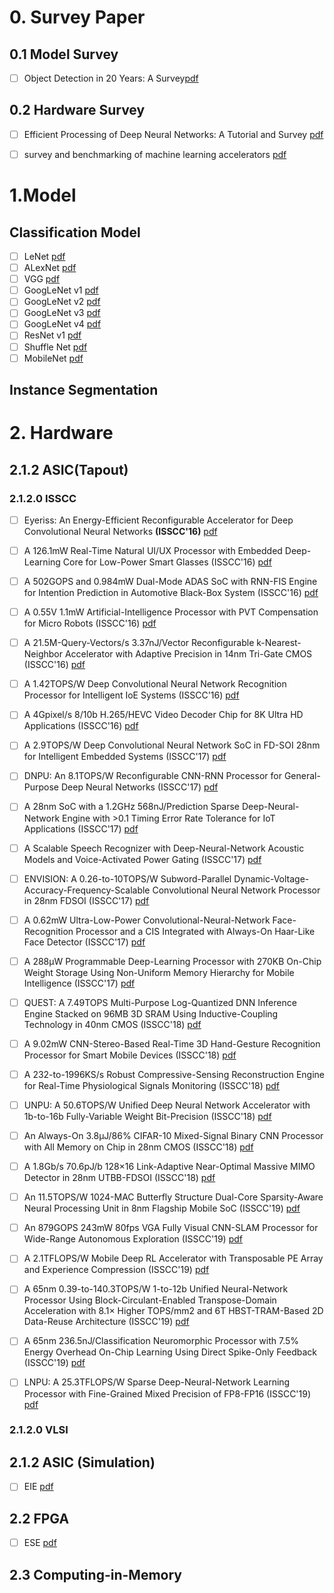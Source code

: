 # 0. Survey Paper
## 0.1 Model Survey
- [ ] Object Detection in 20 Years: A Survey[pdf](https://arxiv.org/pdf/1905.05055.pdf)

## 0.2 Hardware Survey
- [ ] Efficient Processing of Deep Neural Networks: A Tutorial and Survey [pdf](https://ieeexplore.ieee.org/abstract/document/8114708)

- [ ] survey and benchmarking of machine learning accelerators [pdf](https://arxiv.org/pdf/1908.11348.pdf)

# 1.Model

## Classification Model

- [ ] LeNet [pdf](http://yann.lecun.com/exdb/publis/pdf/lecun-01a.pdf)
- [ ] ALexNet [pdf](https://papers.nips.cc/paper/4824-imagenet-classification-with-deep-convolutional-neural-networks.pdf)
- [ ] VGG [pdf](https://arxiv.org/pdf/1409.1556.pdf)
- [ ] GoogLeNet v1 [pdf](https://arxiv.org/pdf/1409.4842.pdf)
- [ ] GoogLeNet v2 [pdf](http://arxiv.org/abs/1502.03167)
- [ ] GoogLeNet v3 [pdf](http://arxiv.org/abs/1512.00567)
- [ ] GoogLeNet v4 [pdf](http://arxiv.org/abs/1602.07261)
- [ ] ResNet v1 [pdf](https://arxiv.org/pdf/1512.03385.pdf)
- [ ] Shuffle Net [pdf](https://arxiv.org/pdf/1707.01083.pdf)
- [ ] MobileNet [pdf](https://arxiv.org/pdf/1704.04861.pdf)

## Instance Segmentation


# 2. Hardware

## 2.1.2 ASIC(Tapout)

### 2.1.2.0 ISSCC
- [ ] Eyeriss: An Energy-Efficient Reconfigurable Accelerator for Deep Convolutional Neural Networks **(ISSCC'16)** [pdf](https://ieeexplore.ieee.org/document/7738524) 
- [ ] A 126.1mW Real-Time Natural UI/UX Processor with Embedded Deep-Learning Core for Low-Power Smart Glasses (ISSCC'16) [pdf](https://ieeexplore.ieee.org/abstract/document/7418003#full-text-header) 
- [ ] A 502GOPS and 0.984mW Dual-Mode ADAS SoC with RNN-FIS Engine for Intention Prediction in Automotive Black-Box System (ISSCC'16) [pdf](https://ieeexplore.ieee.org/document/7418004) 
- [ ] A 0.55V 1.1mW Artificial-Intelligence Processor with PVT Compensation for Micro Robots (ISSCC'16) [pdf](https://ieeexplore.ieee.org/document/7418005) 
- [ ] A 21.5M-Query-Vectors/s 3.37nJ/Vector Reconfigurable k-Nearest-Neighbor Accelerator with Adaptive Precision in 14nm Tri-Gate CMOS (ISSCC'16) [pdf](https://ieeexplore.ieee.org/document/7418006#full-text-header) 
- [ ] A 1.42TOPS/W Deep Convolutional Neural Network Recognition Processor for Intelligent IoE Systems (ISSCC'16) [pdf](https://ieeexplore.ieee.org/document/7418008) 
- [ ] A 4Gpixel/s 8/10b H.265/HEVC Video Decoder Chip for 8K Ultra HD Applications (ISSCC'16) [pdf](https://ieeexplore.ieee.org/document/7418009) 

- [ ]  A 2.9TOPS/W Deep Convolutional Neural Network SoC in FD-SOI 28nm for Intelligent Embedded Systems (ISSCC'17) [pdf](https://ieeexplore.ieee.org/abstract/document/7870349)
- [ ]  DNPU: An 8.1TOPS/W Reconfigurable CNN-RNN Processor for General-Purpose Deep Neural Networks (ISSCC'17) [pdf](https://ieeexplore.ieee.org/document/7870350)
- [ ]  A 28nm SoC with a 1.2GHz 568nJ/Prediction Sparse Deep-Neural-Network Engine with >0.1 Timing Error Rate Tolerance for IoT Applications (ISSCC'17) [pdf](https://ieeexplore.ieee.org/document/7870351#full-text-header)
- [ ]  A Scalable Speech Recognizer with Deep-Neural-Network Acoustic Models and Voice-Activated Power Gating (ISSCC'17) [pdf](https://ieeexplore.ieee.org/abstract/document/7870352)
- [ ]  ENVISION: A 0.26-to-10TOPS/W Subword-Parallel Dynamic-Voltage-Accuracy-Frequency-Scalable Convolutional Neural Network Processor in 28nm FDSOI (ISSCC'17) [pdf](https://ieeexplore.ieee.org/abstract/document/7870353)
- [ ]  A 0.62mW Ultra-Low-Power Convolutional-Neural-Network Face-Recognition Processor and a CIS Integrated with Always-On Haar-Like Face Detector (ISSCC'17) [pdf](https://ieeexplore.ieee.org/document/7870354)
- [ ]  A 288μW Programmable Deep-Learning Processor with 270KB On-Chip Weight Storage Using Non-Uniform Memory Hierarchy for Mobile Intelligence (ISSCC'17) [pdf](https://ieeexplore.ieee.org/document/7870355)

- [ ]  QUEST: A 7.49TOPS Multi-Purpose Log-Quantized DNN Inference Engine Stacked on 96MB 3D SRAM Using Inductive-Coupling Technology in 40nm CMOS (ISSCC'18) [pdf](https://ieeexplore.ieee.org/document/8310261)
- [ ]  A 9.02mW CNN-Stereo-Based Real-Time 3D Hand-Gesture Recognition Processor for Smart Mobile Devices (ISSCC'18) [pdf](https://ieeexplore.ieee.org/document/8310263)
- [ ]  A 232-to-1996KS/s Robust Compressive-Sensing Reconstruction Engine for Real-Time Physiological Signals Monitoring (ISSCC'18) [pdf](https://ieeexplore.ieee.org/document/8310266)
- [ ]  UNPU: A 50.6TOPS/W Unified Deep Neural Network Accelerator with 1b-to-16b Fully-Variable Weight Bit-Precision (ISSCC'18) [pdf](https://ieeexplore.ieee.org/document/8310262)
- [ ]  An Always-On 3.8μJ/86% CIFAR-10 Mixed-Signal Binary CNN Processor with All Memory on Chip in 28nm CMOS (ISSCC'18) [pdf](https://ieeexplore.ieee.org/document/8310264)
- [ ]  A 1.8Gb/s 70.6pJ/b 128×16 Link-Adaptive Near-Optimal Massive MIMO Detector in 28nm UTBB-FDSOI (ISSCC'18) [pdf](https://ieeexplore.ieee.org/document/8310265)

- [ ]  An 11.5TOPS/W 1024-MAC Butterfly Structure Dual-Core Sparsity-Aware Neural Processing Unit in 8nm Flagship Mobile SoC (ISSCC'19) [pdf](https://ieeexplore.ieee.org/abstract/document/8662476)
- [ ]  An 879GOPS 243mW 80fps VGA Fully Visual CNN-SLAM Processor for Wide-Range Autonomous Exploration (ISSCC'19) [pdf](https://ieeexplore.ieee.org/document/8662397)
- [ ]  A 2.1TFLOPS/W Mobile Deep RL Accelerator with Transposable PE Array and Experience Compression (ISSCC'19) [pdf](https://ieeexplore.ieee.org/document/8662447)
- [ ]  A 65nm 0.39-to-140.3TOPS/W 1-to-12b Unified Neural-Network Processor Using Block-Circulant-Enabled Transpose-Domain Acceleration with 8.1× Higher TOPS/mm2 and 6T HBST-TRAM-Based 2D Data-Reuse Architecture (ISSCC'19) [pdf](https://ieeexplore.ieee.org/document/8662360)
- [ ]  A 65nm 236.5nJ/Classification Neuromorphic Processor with 7.5% Energy Overhead On-Chip Learning Using Direct Spike-Only Feedback (ISSCC'19) [pdf](https://ieeexplore.ieee.org/document/8662398)
- [ ]  LNPU: A 25.3TFLOPS/W Sparse Deep-Neural-Network Learning Processor with Fine-Grained Mixed Precision of FP8-FP16 (ISSCC'19) [pdf](https://ieeexplore.ieee.org/document/8662302#full-text-header)

### 2.1.2.0 VLSI

## 2.1.2 ASIC (Simulation)
- [ ] EIE [pdf](https://arxiv.org/pdf/1602.01528.pdf)

## 2.2 FPGA
- [ ] ESE [pdf](https://arxiv.org/pdf/1612.00694.pdf)


## 2.3 Computing-in-Memory
